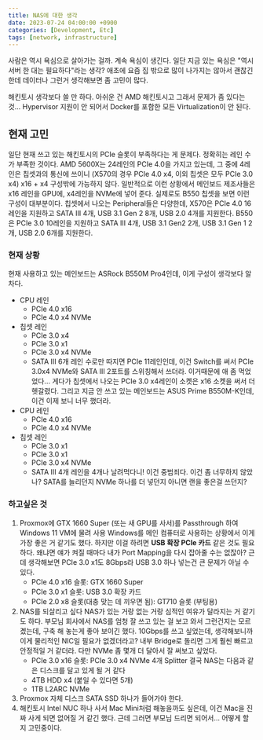 ```yaml
---
title: NAS에 대한 생각
date: 2023-07-24 04:00:00 +0900
categories: [Development, Etc]
tags: [network, infrastructure]
---
```

사람은 역시 욕심으로 살아가는 걸까. 계속 욕심이 생긴다.
일단 지금 있는 욕심은 "역시 서버 한 대는 필요하다"라는 생각?
애초에 요즘 집 밖으로 많이 나가지는 않아서 괜찮긴 한데 데이터나 그런거 생각해보면 좀 고민이 많다.

해킨토시 생각보다 쓸 만 하다. 아쉬운 건 AMD 해킨토시고 그래서 문제가 좀 있다는 것... Hypervisor 지원이 안 되어서 Docker를 포함한 모든 Virtualization이 안 된다.

## 현재 고민
일단 현재 쓰고 있는 해킨토시의 PCIe 슬롯이 부족하다는 게 문제다. 정확히는 레인 수가 부족한 것이다.
AMD 5600X는 24레인의 PCIe 4.0을 가지고 있는데, 그 중에 4레인은 칩셋과의 통신에 쓰이니 (X570의 경우 PCIe 4.0 x4, 이외 칩셋은 모두 PCIe 3.0 x4) x16 + x4 구성밖에 가능하지 않다. 일반적으로 이런 상황에서 메인보드 제조사들은 x16 레인을 GPU에, x4레인을 NVMe에 넣어 준다. 실제로도 B550 칩셋을 보면 이런 구성이 대부분이다.
칩셋에서 나오는 Peripheral들은 다양한데, X570은 PCIe 4.0 16레인을 지원하고 SATA III 4개, USB 3.1 Gen 2 8개, USB 2.0 4개를 지원한다. B550은 PCIe 3.0 10레인을 지원하고 SATA III 4개, USB 3.1 Gen2 2개, USB 3.1 Gen 1 2개, USB 2.0 6개를 지원한다.
### 현재 상황
현재 사용하고 있는 메인보드는 ASRock B550M Pro4인데, 이게 구성이 생각보다 알차다. 
- CPU 레인
	- PCIe 4.0 x16
	- PCIe 4.0 x4 NVMe
- 칩셋 레인
	- PCIe 3.0 x4
	- PCIe 3.0 x1
	- PCIe 3.0 x4 NVMe
	- SATA III 6개
레인 수로만 따지면 PCIe 11레인인데, 이건 Switch를 써서 PCIe 3.0x4 NVMe와 SATA III 2포트를 스위칭해서 쓰더라. 이거때문에 애 좀 먹었었다... 게다가 칩셋에서 나오는 PCIe 3.0 x4레인이 소켓은 x16 소켓을 써서 더 헷갈렸다.
그리고 지금 안 쓰고 있는 메인보드는 ASUS Prime B550M-K인데, 이건 이제 보니 너무 했더라.
- CPU 레인
	- PCIe 4.0 x16
	- PCIe 4.0 x4 NVMe
- 칩셋 레인
	- PCIe 3.0 x1
	- PCIe 3.0 x1
	- PCIe 3.0 x4 NVMe
	- SATA III 4개
레인을 4개나 날려먹다니! 이건 중범죄다. 이건 좀 너무하지 않았나? SATA를 늘리던지 NVMe 하나를 더 넣던지 아니면 랜을 좋은걸 쓰던지?

### 하고싶은 것

1. Proxmox에 GTX 1660 Super (또는 새 GPU를 사서)를 Passthrough 하여 Windows 11 VM에 물려 사용
	Windows를 메인 컴퓨터로 사용하는 상황에서 이게 가장 좋은 거 같기도 했다.
	하지만 이걸 하려면 **USB 확장 PCIe 카드** 같은 것도 필요하다. 왜냐면 얘가 켜질 때마다 내가 Port Mapping을 다시 잡아줄 수는 없잖아? 근데 생각해보면 PCIe 3.0 x1도 8Gbps라 USB 3.0 하나 넣는건 큰 문제가 아닐 수 있다.
	- PCIe 4.0 x16 슬롯: GTX 1660 Super
	- PCIe 3.0 x1 슬롯: USB 3.0 확장 카드
	- PCIe 2.0 x8 슬롯(대충 맞는 데 끼우면 됨): GT710 슬롯 (부팅용)
2. NAS를 되살리고 싶다
	NAS가 있는 거랑 없는 거랑 심적인 여유가 달라지는 거 같기도 하다. 부모님 회사에서 NAS를 엄청 잘 쓰고 있는 걸 보고 와서 그런건지는 모르곘는데, 구축 해 놓는게 좋아 보이긴 했다.
	10Gbps를 쓰고 싶었는데, 생각해보니까 이게 물리적인 NIC일 필요가 없겠더라고? 내부 Bridge로 돌리면 그게 훨씬 빠르고 안정적일 거 같더라. 다만 NVMe 좀 몇개 더 달아서 잘 써보고 싶었다.
	- PCIe 3.0 x16 슬롯: PCIe 3.0 x4 NVMe 4개 Splitter
	결국 NAS는 다음과 같은 디스크를 달고 있게 될 거 같다
	- 4TB HDD x4 (붙일 수 있다면 5개)
	- 1TB L2ARC NVMe
3. Proxmox 자체 디스크
	SATA SSD 하나가 들어가야 한다.
4. 해킨토시
	Intel NUC 하나 사서 Mac Mini처럼 해놓을까도 싶은데, 이건 Mac을 진짜 사게 되면 없어질 거 같긴 했다. 근데 그러면 부모님 드리면 되어서... 어떻게 할 지 고민중이다.